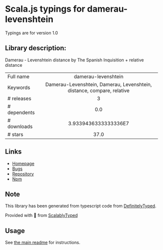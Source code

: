 
# Scala.js typings for damerau-levenshtein

Typings are for version 1.0

## Library description:
Damerau - Levenshtein distance by The Spanish Inquisition + relative distance

|                    |                 |
| ------------------ | :-------------: |
| Full name          | damerau-levenshtein |
| Keywords           | Damerau-Levenshtein, Damerau, Levenshtein, distance, compare, relative |
| # releases         | 3 |
| # dependents       | 0.0 |
| # downloads        | 3.9339436333333336E7 |
| # stars            | 37.0 |

## Links
- [Homepage](https://github.com/tad-lispy/node-damerau-levenshtein#readme)
- [Bugs](https://github.com/tad-lispy/node-damerau-levenshtein/issues)
- [Repository](https://github.com/tad-lispy/node-damerau-levenshtein)
- [Npm](https://www.npmjs.com/package/damerau-levenshtein)
    


## Note
This library has been generated from typescript code from [DefinitelyTyped](https://definitelytyped.org).

Provided with :purple_heart: from [ScalablyTyped](https://github.com/oyvindberg/ScalablyTyped)

## Usage
See [the main readme](../../readme.md) for instructions.


